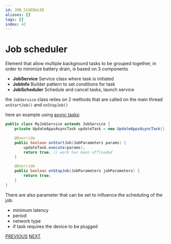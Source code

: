 ```yaml
---
id: JOB_SCHEDULER
aliases: []
tags: []
index: 42
---
```


# Job scheduler

Element that allow multiple background tasks to be grouped together, in order to minimize battery drain, is based on 3 components

- **JobService** Service class where task is initiated
- **JobInfo** Builder pattern to set conditions for task
- **JobScheduler** Schedule and cancel tasks, launch service

the `JobService` class relies on 2 methods that are called on the main thread `onStartJob()` and `onStopJob()`

here an example using [async tasks](mobile_systems/android/asynchronous_techniques.md#async%20task):

```java
public class MyJobService extends JobService {
	private UpdateAppsAsyncTask updateTask = new UpdateAppsAsyncTask();

	@Override
	public boolean onStartJob(JobParameters params) {
		updateTask.execute(params);
		return true; // work has been offloaded
	}

	@Override
	public boolean onStopJob(JobParameters jobParameters) {
		return true;
	}
}
```

  There are also parameter that can be set to influence the scheduling of the job:

- minimum latency
- period
- network type
- if task requires the device to be plugged

[PREVIOUS](mobile_systems/android/asynchronous_techniques.md) [NEXT](mobile_systems/android/alarms.md)
